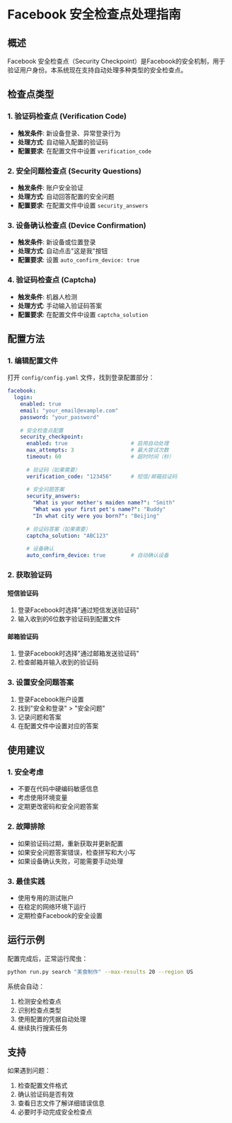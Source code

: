 # Facebook 安全检查点处理指南

## 概述

Facebook 安全检查点（Security Checkpoint）是Facebook的安全机制，用于验证用户身份。本系统现在支持自动处理多种类型的安全检查点。

## 检查点类型

### 1. 验证码检查点 (Verification Code)
- **触发条件**: 新设备登录、异常登录行为
- **处理方式**: 自动输入配置的验证码
- **配置要求**: 在配置文件中设置 `verification_code`

### 2. 安全问题检查点 (Security Questions)
- **触发条件**: 账户安全验证
- **处理方式**: 自动回答配置的安全问题
- **配置要求**: 在配置文件中设置 `security_answers`

### 3. 设备确认检查点 (Device Confirmation)
- **触发条件**: 新设备或位置登录
- **处理方式**: 自动点击"这是我"按钮
- **配置要求**: 设置 `auto_confirm_device: true`

### 4. 验证码检查点 (Captcha)
- **触发条件**: 机器人检测
- **处理方式**: 手动输入验证码答案
- **配置要求**: 在配置文件中设置 `captcha_solution`

## 配置方法

### 1. 编辑配置文件

打开 `config/config.yaml` 文件，找到登录配置部分：

```yaml
facebook:
  login:
    enabled: true
    email: "your_email@example.com"
    password: "your_password"
    
    # 安全检查点配置
    security_checkpoint:
      enabled: true                    # 启用自动处理
      max_attempts: 3                  # 最大尝试次数
      timeout: 60                      # 超时时间（秒）
      
      # 验证码（如果需要）
      verification_code: "123456"      # 短信/邮箱验证码
      
      # 安全问题答案
      security_answers:
        "What is your mother's maiden name?": "Smith"
        "What was your first pet's name?": "Buddy"
        "In what city were you born?": "Beijing"
      
      # 验证码答案（如果需要）
      captcha_solution: "ABC123"
      
      # 设备确认
      auto_confirm_device: true        # 自动确认设备
```

### 2. 获取验证码

#### 短信验证码
1. 登录Facebook时选择"通过短信发送验证码"
2. 输入收到的6位数字验证码到配置文件

#### 邮箱验证码
1. 登录Facebook时选择"通过邮箱发送验证码"
2. 检查邮箱并输入收到的验证码

### 3. 设置安全问题答案

1. 登录Facebook账户设置
2. 找到"安全和登录" > "安全问题"
3. 记录问题和答案
4. 在配置文件中设置对应的答案

## 使用建议

### 1. 安全考虑
- 不要在代码中硬编码敏感信息
- 考虑使用环境变量
- 定期更改密码和安全问题答案

### 2. 故障排除
- 如果验证码过期，重新获取并更新配置
- 如果安全问题答案错误，检查拼写和大小写
- 如果设备确认失败，可能需要手动处理

### 3. 最佳实践
- 使用专用的测试账户
- 在稳定的网络环境下运行
- 定期检查Facebook的安全设置

## 运行示例

配置完成后，正常运行爬虫：

```bash
python run.py search "美食制作" --max-results 20 --region US
```

系统会自动：
1. 检测安全检查点
2. 识别检查点类型
3. 使用配置的凭据自动处理
4. 继续执行搜索任务

## 支持

如果遇到问题：
1. 检查配置文件格式
2. 确认验证码是否有效
3. 查看日志文件了解详细错误信息
4. 必要时手动完成安全检查点
